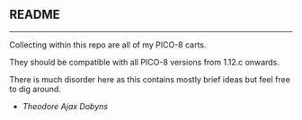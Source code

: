## README
---

Collecting within this repo are all of my PICO-8 carts.

They should be compatible with all PICO-8 versions from 1.12.c onwards.

There is much disorder here as this contains mostly brief ideas but feel free to dig around.


- *Theodore Ajax Dobyns*
